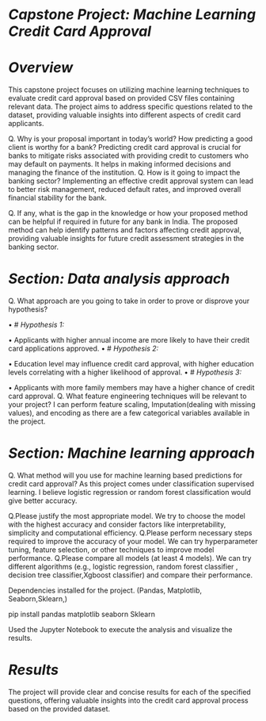 # *Capstone Project: Machine Learning Credit Card Approval*

# *Overview*

This capstone project focuses on utilizing machine learning techniques to evaluate credit card approval based on provided CSV files containing relevant data. The project aims to address specific questions related to the dataset, providing valuable insights into different aspects of credit card applicants.



Q. Why is your proposal important in today’s world? How predicting a good client is
worthy for a bank?
Predicting credit card approval is crucial for banks to mitigate risks associated with providing credit to customers who may default on payments.
It helps in making informed decisions and managing the finance of the institution.
Q. How is it going to impact the banking sector?
Implementing an effective credit approval system can lead to better risk management, reduced default rates, and improved overall financial stability for the bank.

Q. If any, what is the gap in the knowledge or how your proposed method can be helpful if required in future for any bank in India.
The proposed method can help identify patterns and factors affecting credit approval, providing valuable insights for future credit assessment strategies in the banking sector.
 
# *Section: Data analysis approach*


Q. What approach are you going to take in order to prove or disprove your hypothesis?

•	# *Hypothesis 1:*

•	Applicants with higher annual income are more likely to have their credit card applications approved.
•	# *Hypothesis 2:*

•	Education level may influence credit card approval, with higher education levels correlating with a higher likelihood of approval.
•	# *Hypothesis 3:*

•	Applicants with more family members may have a higher chance of credit card approval.
Q. What feature engineering techniques will be relevant to your project?
I can perform feature scaling, Imputation(dealing with missing values), and encoding as there are a few categorical variables available in the project.
 
# *Section: Machine learning approach*


Q. What method will you use for machine learning based predictions for credit card approval?
As this project comes under classification supervised learning. I believe logistic regression or random forest classification
would give better accuracy.

Q.Please justify the most appropriate model.
We try to choose the model with the highest accuracy and consider factors like interpretability, simplicity and computational efficiency.
Q.Please perform necessary steps required to improve the accuracy of your model.
We can try hyperparameter tuning, feature selection, or other techniques to improve model performance.
Q.Please compare all models (at least 4 models).
We can try different algorithms (e.g., logistic regression, random forest classifier , decision tree classifier,Xgboost classifier) and compare their performance.

 
 Dependencies installed for the project. (Pandas, Matplotlib, Seaborn,Sklearn,)

pip install pandas matplotlib seaborn Sklearn 

Used the Jupyter Notebook to execute the analysis and visualize the results.


# *Results*

The project will provide clear and concise results for each of the specified questions, offering valuable insights into the credit card approval process based on the provided dataset.


